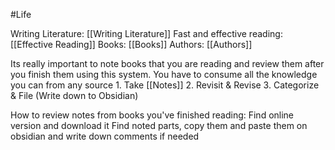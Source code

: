 #Life 

Writing Literature: [[Writing Literature]]
Fast and effective reading: [[Effective Reading]]
Books: [[Books]]
Authors: [[Authors]]

Its really important to note books that you are reading and review them after you finish them using this system. You have to consume all the knowledge you can from any source
	1. Take [[Notes]]
	2. Revisit & Revise
	3. Categorize & File (Write down to Obsidian)

How to review notes from books you've finished reading: 
	Find online version and download it
	Find noted parts, copy them and paste them on obsidian and write down comments if needed
